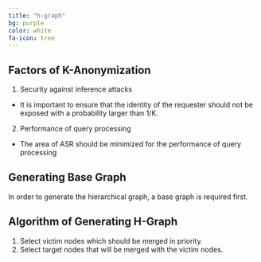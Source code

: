 ```yaml
---
title: "h-graph"
bg: purple
color: white
fa-icon: tree
---
```



## Factors of K-Anonymization

1. Security against inference attacks
  - It is important to ensure that the identity of the requester should not be exposed with a probability larger than 1/K.
2. Performance of query processing
  - The area of ASR should be minimized for the performance of query processing

## Generating Base Graph

In order to generate the hierarchical graph, a base graph is required first.


## Algorithm of Generating H-Graph

1. Select victim nodes which should be merged in priority.
2. Select target nodes that will be merged with the victim nodes.



